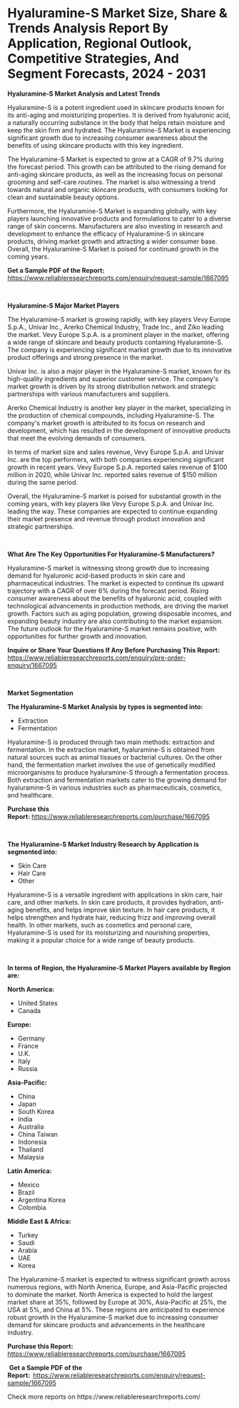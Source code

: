 <p><h1>Hyaluramine-S Market Size, Share & Trends Analysis Report By Application, Regional Outlook, Competitive Strategies, And Segment Forecasts, 2024 - 2031</h1></p><p><strong>Hyaluramine-S Market Analysis and Latest Trends</strong></p>
<p><p>Hyaluramine-S is a potent ingredient used in skincare products known for its anti-aging and moisturizing properties. It is derived from hyaluronic acid, a naturally occurring substance in the body that helps retain moisture and keep the skin firm and hydrated. The Hyaluramine-S Market is experiencing significant growth due to increasing consumer awareness about the benefits of using skincare products with this key ingredient.</p><p>The Hyaluramine-S Market is expected to grow at a CAGR of 9.7% during the forecast period. This growth can be attributed to the rising demand for anti-aging skincare products, as well as the increasing focus on personal grooming and self-care routines. The market is also witnessing a trend towards natural and organic skincare products, with consumers looking for clean and sustainable beauty options.</p><p>Furthermore, the Hyaluramine-S Market is expanding globally, with key players launching innovative products and formulations to cater to a diverse range of skin concerns. Manufacturers are also investing in research and development to enhance the efficacy of Hyaluramine-S in skincare products, driving market growth and attracting a wider consumer base. Overall, the Hyaluramine-S Market is poised for continued growth in the coming years.</p></p>
<p><strong>Get a Sample PDF of the Report:&nbsp;</strong> <a href="https://www.reliableresearchreports.com/enquiry/request-sample/1667095">https://www.reliableresearchreports.com/enquiry/request-sample/1667095</a></p>
<p>&nbsp;</p>
<p><strong>Hyaluramine-S Major Market Players</strong></p>
<p><p>The Hyaluramine-S market is growing rapidly, with key players Vevy Europe S.p.A., Univar Inc., Arerko Chemical Industry, Trade Inc., and Ziko leading the market. Vevy Europe S.p.A. is a prominent player in the market, offering a wide range of skincare and beauty products containing Hyaluramine-S. The company is experiencing significant market growth due to its innovative product offerings and strong presence in the market.</p><p>Univar Inc. is also a major player in the Hyaluramine-S market, known for its high-quality ingredients and superior customer service. The company's market growth is driven by its strong distribution network and strategic partnerships with various manufacturers and suppliers.</p><p>Arerko Chemical Industry is another key player in the market, specializing in the production of chemical compounds, including Hyaluramine-S. The company's market growth is attributed to its focus on research and development, which has resulted in the development of innovative products that meet the evolving demands of consumers.</p><p>In terms of market size and sales revenue, Vevy Europe S.p.A. and Univar Inc. are the top performers, with both companies experiencing significant growth in recent years. Vevy Europe S.p.A. reported sales revenue of $100 million in 2020, while Univar Inc. reported sales revenue of $150 million during the same period.</p><p>Overall, the Hyaluramine-S market is poised for substantial growth in the coming years, with key players like Vevy Europe S.p.A. and Univar Inc. leading the way. These companies are expected to continue expanding their market presence and revenue through product innovation and strategic partnerships.</p></p>
<p>&nbsp;</p>
<p><strong>What Are The Key Opportunities For Hyaluramine-S Manufacturers?</strong></p>
<p><p>Hyaluramine-S market is witnessing strong growth due to increasing demand for hyaluronic acid-based products in skin care and pharmaceutical industries. The market is expected to continue its upward trajectory with a CAGR of over 6% during the forecast period. Rising consumer awareness about the benefits of hyaluronic acid, coupled with technological advancements in production methods, are driving the market growth. Factors such as aging population, growing disposable incomes, and expanding beauty industry are also contributing to the market expansion. The future outlook for the Hyaluramine-S market remains positive, with opportunities for further growth and innovation.</p></p>
<p><strong>Inquire or Share Your Questions If Any Before Purchasing This Report:</strong> <a href="https://www.reliableresearchreports.com/enquiry/pre-order-enquiry/1667095">https://www.reliableresearchreports.com/enquiry/pre-order-enquiry/1667095</a></p>
<p>&nbsp;</p>
<p><strong>Market Segmentation</strong></p>
<p><strong>The Hyaluramine-S Market Analysis by types is segmented into:</strong></p>
<p><ul><li>Extraction</li><li>Fermentation</li></ul></p>
<p><p>Hyaluramine-S is produced through two main methods: extraction and fermentation. In the extraction market, hyaluramine-S is obtained from natural sources such as animal tissues or bacterial cultures. On the other hand, the fermentation market involves the use of genetically modified microorganisms to produce hyaluramine-S through a fermentation process. Both extraction and fermentation markets cater to the growing demand for hyaluramine-S in various industries such as pharmaceuticals, cosmetics, and healthcare.</p></p>
<p><strong>Purchase this Report:&nbsp;</strong><a href="https://www.reliableresearchreports.com/purchase/1667095">https://www.reliableresearchreports.com/purchase/1667095</a></p>
<p>&nbsp;</p>
<p><strong>The Hyaluramine-S Market Industry Research by Application is segmented into:</strong></p>
<p><ul><li>Skin Care</li><li>Hair Care</li><li>Other</li></ul></p>
<p><p>Hyaluramine-S is a versatile ingredient with applications in skin care, hair care, and other markets. In skin care products, it provides hydration, anti-aging benefits, and helps improve skin texture. In hair care products, it helps strengthen and hydrate hair, reducing frizz and improving overall health. In other markets, such as cosmetics and personal care, Hyaluramine-S is used for its moisturizing and nourishing properties, making it a popular choice for a wide range of beauty products.</p></p>
<p>&nbsp;</p>
<p><strong>In terms of Region, the Hyaluramine-S Market Players available by Region are:</strong></p>
<p>
    <p> <strong> North America: </strong>
        <ul>
            <li>United States</li>
            <li>Canada</li>
        </ul>
        </p> 
    <p> <strong> Europe: </strong>
        <ul>
            <li>Germany</li>
            <li>France</li>
            <li>U.K.</li>
            <li>Italy</li>
            <li>Russia</li>
        </ul>
        </p> 
    <p> <strong> Asia-Pacific: </strong>
        <ul>
            <li>China</li>
            <li>Japan</li>
            <li>South Korea</li>
            <li>India</li>
            <li>Australia</li>
            <li>China Taiwan</li>
            <li>Indonesia</li>
            <li>Thailand</li>
            <li>Malaysia</li>
        </ul>
        </p> 
    <p> <strong> Latin America: </strong>
        <ul>
            <li>Mexico</li>
            <li>Brazil</li>
            <li>Argentina Korea</li>
            <li>Colombia</li>
        </ul>
        </p> 
    <p> <strong> Middle East & Africa: </strong>
        <ul>
            <li>Turkey</li>
            <li>Saudi</li>
            <li>Arabia</li>
            <li>UAE</li>
            <li>Korea</li>
        </ul>
    </p>
    </p>
<p><p>The Hyaluramine-S market is expected to witness significant growth across numerous regions, with North America, Europe, and Asia-Pacific projected to dominate the market. North America is expected to hold the largest market share at 35%, followed by Europe at 30%, Asia-Pacific at 25%, the USA at 5%, and China at 5%. These regions are anticipated to experience robust growth in the Hyaluramine-S market due to increasing consumer demand for skincare products and advancements in the healthcare industry.</p></p>
<p><strong>Purchase this Report: </strong><a href="https://www.reliableresearchreports.com/purchase/1667095">https://www.reliableresearchreports.com/purchase/1667095</a></p>
<p>&nbsp;<strong>Get a Sample PDF of the Report:&nbsp;&nbsp;</strong><a href="https://www.reliableresearchreports.com/enquiry/request-sample/1667095">https://www.reliableresearchreports.com/enquiry/request-sample/1667095</a></p>
<p><strong></strong></p>
<p>Check more reports on https://www.reliableresearchreports.com/</p>